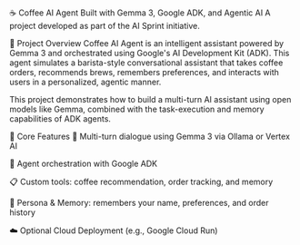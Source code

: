 ☕ Coffee AI Agent
Built with Gemma 3, Google ADK, and Agentic AI
A project developed as part of the AI Sprint initiative.

📌 Project Overview
Coffee AI Agent is an intelligent assistant powered by Gemma 3 and orchestrated using Google's AI Development Kit (ADK). This agent simulates a barista-style conversational assistant that takes coffee orders, recommends brews, remembers preferences, and interacts with users in a personalized, agentic manner.

This project demonstrates how to build a multi-turn AI assistant using open models like Gemma, combined with the task-execution and memory capabilities of ADK agents.

🧠 Core Features
🔄 Multi-turn dialogue using Gemma 3 via Ollama or Vertex AI

🧩 Agent orchestration with Google ADK

📋 Custom tools: coffee recommendation, order tracking, and memory

🧠 Persona & Memory: remembers your name, preferences, and order history

☁️ Optional Cloud Deployment (e.g., Google Cloud Run)
